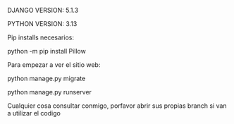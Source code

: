 
DJANGO VERSION: 5.1.3

PYTHON VERSION: 3.13

Pip installs necesarios:

python -m pip install Pillow

Para empezar a ver el sitio web:

python manage.py migrate

python manage.py runserver


Cualquier cosa consultar conmigo, porfavor abrir sus propias branch si van a utilizar el codigo
